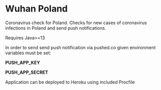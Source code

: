 # Wuhan Poland
Coronavirus check for Poland.
Checks for new cases of coronavirus infections in Poland and send push notifications.

Requires Java>=13

In order to send send push notification via pushed.co given environment variables must be set:

**PUSH_APP_KEY**

**PUSH_APP_SECRET**

Application can be deployed to Heroku using included Procfile
